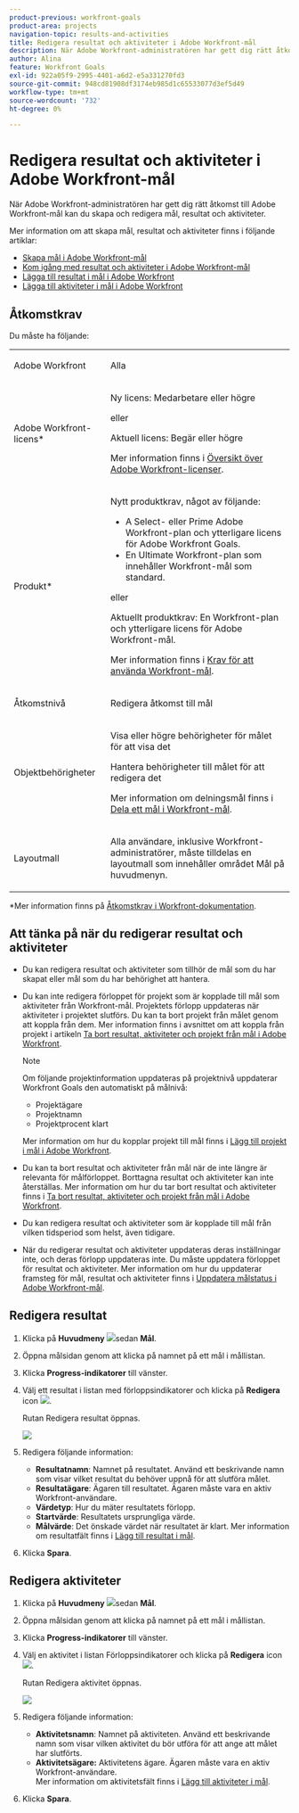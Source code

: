 ```yaml
---
product-previous: workfront-goals
product-area: projects
navigation-topic: results-and-activities
title: Redigera resultat och aktiviteter i Adobe Workfront-mål
description: När Adobe Workfront-administratören har gett dig rätt åtkomst till Adobe Workfront-mål kan du skapa och redigera mål, resultat och aktiviteter.
author: Alina
feature: Workfront Goals
exl-id: 922a05f9-2995-4401-a6d2-e5a331270fd3
source-git-commit: 948cd81908df3174eb985d1c65533077d3ef5d49
workflow-type: tm+mt
source-wordcount: '732'
ht-degree: 0%

---
```


# Redigera resultat och aktiviteter i Adobe Workfront-mål

När Adobe Workfront-administratören har gett dig rätt åtkomst till Adobe Workfront-mål kan du skapa och redigera mål, resultat och aktiviteter.

Mer information om att skapa mål, resultat och aktiviteter finns i följande artiklar:

* [Skapa mål i Adobe Workfront-mål](../../workfront-goals/goal-management/create-goals.md)
* [Kom igång med resultat och aktiviteter i Adobe Workfront-mål](../../workfront-goals/results-and-activities/get-started-with-results-and-activities.md)
* [Lägga till resultat i mål i Adobe Workfront](../../workfront-goals/results-and-activities/add-results-to-goals.md)
* [Lägga till aktiviteter i mål i Adobe Workfront](../../workfront-goals/results-and-activities/add-activities-to-goals.md)

## Åtkomstkrav

Du måste ha följande:

<table style="table-layout:auto">
<col>
</col>
<col>
</col>
<tbody>
 <tr>
 <td role="rowheader">Adobe Workfront</td>
 <td>
 <p>Alla</p>

</td>
 </tr>
 <tr>
 <td role="rowheader">Adobe Workfront-licens*</td>
 <td>
 <p>Ny licens: Medarbetare eller högre</p>
 eller
 <p>Aktuell licens: Begär eller högre</p> <p>Mer information finns i <a href="../../administration-and-setup/add-users/access-levels-and-object-permissions/wf-licenses.md" class="MCXref xref">Översikt över Adobe Workfront-licenser</a>.</p> </td>
 </tr>
 <tr>
 <td role="rowheader">Produkt*</td>
 <td>
 <p> Nytt produktkrav, något av följande: </p>
<ul>
<li>A Select- eller Prime Adobe Workfront-plan och ytterligare licens för Adobe Workfront Goals.</li>
<li>En Ultimate Workfront-plan som innehåller Workfront-mål som standard. </li></ul>
 <p>eller</p>
 <p>Aktuellt produktkrav: En Workfront-plan och ytterligare licens för Adobe Workfront-mål. </p> <p>Mer information finns i <a href="../../workfront-goals/goal-management/access-needed-for-wf-goals.md" class="MCXref xref">Krav för att använda Workfront-mål</a>. </p> </td>
 </tr>
 <tr>
 <td role="rowheader"><p>Åtkomstnivå</p></td>
 <td> <p>Redigera åtkomst till mål</p> </td>
 </tr>
 <tr data-mc-conditions="">
 <td role="rowheader">Objektbehörigheter</td>
 <td>
  <div>
  <p>Visa eller högre behörigheter för målet för att visa det</p>
  <p>Hantera behörigheter till målet för att redigera det</p>
  <p>Mer information om delningsmål finns i <a href="../../workfront-goals/workfront-goals-settings/share-a-goal.md" class="MCXref xref">Dela ett mål i Workfront-mål</a>. </p>
  </div> </td>
 </tr>
 <tr>
   <td role="rowheader"><p>Layoutmall</p></td>
   <td> <p>Alla användare, inklusive Workfront-administratörer, måste tilldelas en layoutmall som innehåller området Mål på huvudmenyn. </p>  
</td>
  </tr>
</tbody>
</table>

*Mer information finns på [Åtkomstkrav i Workfront-dokumentation](/help/quicksilver/administration-and-setup/add-users/access-levels-and-object-permissions/access-level-requirements-in-documentation.md).

## Att tänka på när du redigerar resultat och aktiviteter

<!--
According to Vazgen, access levels will add more considerations.)
-->

* Du kan redigera resultat och aktiviteter som tillhör de mål som du har skapat eller mål som du har behörighet att hantera.
* Du kan inte redigera förloppet för projekt som är kopplade till mål som aktiviteter från Workfront-mål. Projektets förlopp uppdateras när aktiviteter i projektet slutförs. Du kan ta bort projekt från målet genom att koppla från dem. Mer information finns i avsnittet om att koppla från projekt i artikeln [Ta bort resultat, aktiviteter och projekt från mål i Adobe Workfront](../../workfront-goals/results-and-activities/remove-results-activities-from-goals.md).

  >[!NOTE]
  >
  >Om följande projektinformation uppdateras på projektnivå uppdaterar Workfront Goals den automatiskt på målnivå:
  >
  >   
  >   
  >   * Projektägare
  >   * Projektnamn
  >   * Projektprocent klart
  >   
  >   
  >Mer information om hur du kopplar projekt till mål finns i [Lägg till projekt i mål i Adobe Workfront](../../workfront-goals/results-and-activities/connect-projects-to-goals-overview.md).

* Du kan ta bort resultat och aktiviteter från mål när de inte längre är relevanta för målförloppet. Borttagna resultat och aktiviteter kan inte återställas. Mer information om hur du tar bort resultat och aktiviteter finns i [Ta bort resultat, aktiviteter och projekt från mål i Adobe Workfront](../../workfront-goals/results-and-activities/remove-results-activities-from-goals.md).
* Du kan redigera resultat och aktiviteter som är kopplade till mål från vilken tidsperiod som helst, även tidigare.
* När du redigerar resultat och aktiviteter uppdateras deras inställningar inte, och deras förlopp uppdateras inte. Du måste uppdatera förloppet för resultat och aktiviteter. Mer information om hur du uppdaterar framsteg för mål, resultat och aktiviteter finns i [Uppdatera målstatus i Adobe Workfront-mål](../../workfront-goals/goal-review-and-workfront-goals-sections/check-in-goals.md).

## Redigera resultat

<!--
Editing results differs depending on which environment you use.

### Edit results in the Production environment

1. Go to the goal for which you want to edit a result and click the goal name to open the **Goal Details** panel.
1. Click **Results**.
1. Click the **gear icon** ![](assets/settings-gear-icon.png) to the right of the result you want to edit.

   ![](assets/results-gear-icon-options-350x85.png)

1. Click **Edit** to edit the following information:

   | Field |Description|
   |---|---|
   | Name |The name of the result. |
   | Owner |The owner of result.  |
   | Value |How you measure the progress of the result. |
   | Initial |The original value of the result. |
   | Target |The desired value when the result is completed. |

1. Click **Save**.
-->


1. Klicka på **Huvudmeny** ![](assets/main-menu-icon.png)sedan **Mål**.
1. Öppna målsidan genom att klicka på namnet på ett mål i mållistan.
1. Klicka **Progress-indikatorer** till vänster.
1. Välj ett resultat i listan med förloppsindikatorer och klicka på **Redigera** icon ![](assets/edit-icon.png).

   Rutan Redigera resultat öppnas.

   ![](assets/edit-result-box-unshimmed.png)

1. Redigera följande information:
   * **Resultatnamn**: Namnet på resultatet. Använd ett beskrivande namn som visar vilket resultat du behöver uppnå för att slutföra målet.
   * **Resultatägare**: Ägaren till resultatet. Ägaren måste vara en aktiv Workfront-användare.
   * **Värdetyp**: Hur du mäter resultatets förlopp.
   * **Startvärde**: Resultatets ursprungliga värde.
   * **Målvärde**: Det önskade värdet när resultatet är klart.
Mer information om resultatfält finns i [Lägg till resultat i mål](../results-and-activities/add-results-to-goals.md).
1. Klicka **Spara**.

## Redigera aktiviteter

<!--
Editing activities differs depending on which environment you use.

### Edit activities in the Production environment

>[!TIP]
>
>You cannot edit the Activity Type after you saved an activity on a goal.

1. Go to the goal for which you want to edit an activity and click the goal name to open the **Goal Details** panel.
1. Click **Activities**.
1. Click the **gear icon** ![](assets/settings-gear-icon.png) to the right of the activity you want to edit .

   ![](assets/activities-gear-icon-options-350x84.png)

1. Click **Edit** to edit the following information:

   | Field |Description |
   |---|---|
   | Name |The name of the activity. |
   | Owner |The owner of activity.  |

1. Click **Save**.
-->

1. Klicka på **Huvudmeny** ![](assets/main-menu-icon.png)sedan **Mål**.
1. Öppna målsidan genom att klicka på namnet på ett mål i mållistan.
1. Klicka **Progress-indikatorer** till vänster.
1. Välj en aktivitet i listan Förloppsindikatorer och klicka på **Redigera** icon ![](assets/edit-icon.png).

   Rutan Redigera aktivitet öppnas.

   ![](assets/edit-activity-box-unshimmed.png)

1. Redigera följande information:
   * **Aktivitetsnamn**: Namnet på aktiviteten. Använd ett beskrivande namn som visar vilken aktivitet du bör utföra för att ange att målet har slutförts.
   * **Aktivitetsägare:** Aktivitetens ägare. Ägaren måste vara en aktiv Workfront-användare.\
     Mer information om aktivitetsfält finns i [Lägg till aktiviteter i mål](../results-and-activities/add-activities-to-goals.md).
1. Klicka **Spara**.


